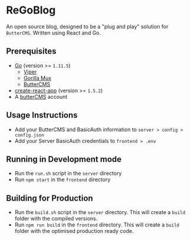 # ReGoBlog
An open source blog, designed to be a "plug and play" solution for `ButterCMS`. Written using React and Go. 

## Prerequisites
- [Go](https://golang.org/pkg/) (version >= `1.11.5`)
  - [Viper](https://github.com/spf13/viper)
  - [Gorilla Mux](https://github.com/gorilla/mux)
  - [ButterCMS](https://github.com/buttercms/buttercms-go)
- [create-react-app](https://facebook.github.io/create-react-app/) (version >= `1.5.2`)
- A [butterCMS](https://buttercms.com/) account

## Usage Instructions
- Add your ButterCMS and BasicAuth information to `server > config > config.json`
- Add your Server BasicAuth credentials to `frontend > .env`

## Running in Development mode
- Run the `run.sh` script in the `server` directory
- Run `npm start` in the `frontend` directory 

## Building for Production
- Run the `build.sh` script in the `server` directory. This will create a `build` folder with the compiled versions.
- Run `npm run build` in the `frontend` directory. This will create a `build` folder with the optimised production ready code.